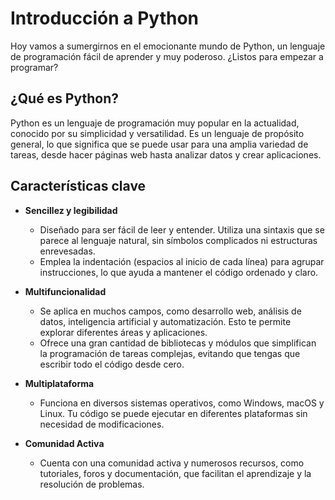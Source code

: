 # Introducción a Python

Hoy vamos a sumergirnos en el emocionante mundo de Python, un lenguaje de programación fácil de aprender y muy poderoso. ¿Listos para empezar a programar? 

## ¿Qué es Python?

Python es un lenguaje de programación muy popular en la actualidad, conocido por su simplicidad y versatilidad. Es un lenguaje de propósito general, lo que significa que se puede usar para una amplia variedad de tareas, desde hacer páginas web hasta analizar datos y crear aplicaciones.

## Características clave

- **Sencillez y legibilidad**
  - Diseñado para ser fácil de leer y entender. Utiliza una sintaxis que se parece al lenguaje natural, sin símbolos complicados ni estructuras enrevesadas.
  - Emplea la indentación (espacios al inicio de cada línea) para agrupar instrucciones, lo que ayuda a mantener el código ordenado y claro.

- **Multifuncionalidad**
  - Se aplica en muchos campos, como desarrollo web, análisis de datos, inteligencia artificial y automatización. Esto te permite explorar diferentes áreas y aplicaciones.
  - Ofrece una gran cantidad de bibliotecas y módulos que simplifican la programación de tareas complejas, evitando que tengas que escribir todo el código desde cero.

- **Multiplataforma**
  - Funciona en diversos sistemas operativos, como Windows, macOS y Linux. Tu código se puede ejecutar en diferentes plataformas sin necesidad de modificaciones.

- **Comunidad Activa**
  - Cuenta con una comunidad activa y numerosos recursos, como tutoriales, foros y documentación, que facilitan el aprendizaje y la resolución de problemas.